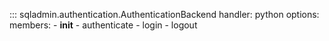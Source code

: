 ::: sqladmin.authentication.AuthenticationBackend
    handler: python
    options:
      members:
        - __init__
        - authenticate
        - login
        - logout
